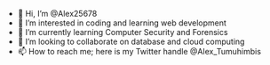 - 👋 Hi, I’m @Alex25678
- 👀 I’m interested in coding and learning web development 
- 🌱 I’m currently learning Computer Security and Forensics 
- 💞️ I’m looking to collaborate on database and cloud computing 
- 📫 How to reach me; here is my Twitter handle @Alex_Tumuhimbis

<!---
Alex25678/Alex25678 is a ✨ special ✨ repository because its `README.md` (this file) appears on your GitHub profile.
You can click the Preview link to take a look at your changes.
--->

